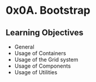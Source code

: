 # 0x0A. Bootstrap

## Learning Objectives

- General
- Usage of Containers
- Usage of the Grid system
- Usage of Components
- Usage of Utilities
